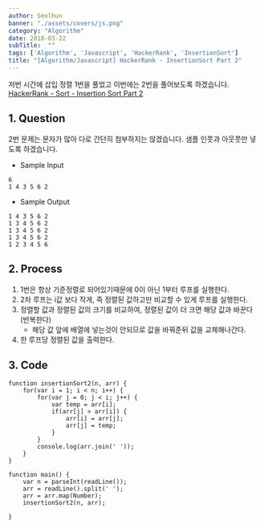 ```yaml
---
author: Seolhun
banner: "./assets/covers/js.png"
category: "Algorithm"
date: 2018-03-22
subTitle:  ""
tags: ['Algorithm', 'Javascript', 'HackerRank', 'InsertionSort']
title: "[Algorithm/Javascript] HackerRank - InsertionSort Part 2"
---
```


저번 시간에 삽입 정렬 1번을 풀었고 이번에는 2번을 풀어보도록 하겠습니다.
[HackerRank - Sort - Insertion Sort Part 2](https://www.hackerrank.com/challenges/insertionsort2/problem)

## 1. Question
2번 문제는 문자가 많아 다로 간단히 첨부하지는 않겠습니다.
샘플 인풋과 아웃풋만 넣도록 하겠습니다.

- Sample Input
```
6
1 4 3 5 6 2
```

- Sample Output
```
1 4 3 5 6 2
1 3 4 5 6 2
1 3 4 5 6 2
1 3 4 5 6 2
1 2 3 4 5 6
```

## 2. Process
1. 1번은 항상 기준정렬로 되어있기때문에 0이 아닌 1부터 루프를 실행한다.
2. 2차 루프는 i값 보다 작게, 즉 정렬된 값하고만 비교할 수 있게 루프를 실행한다.
3. 정렬할 값과 정렬된 값의 크기를 비교하여, 정렬된 값이 더 크면 해당 값과 바꾼다(반복한다)
    - 해당 값 앞에 배열에 넣는것이 안되므로 값을 바꿔준뒤 값을 교체해나간다.
4. 한 루프당 정렬된 값을 출력한다.

## 3. Code
```tsx
function insertionSort2(n, arr) {
    for(var i = 1; i < n; i++) {
        for(var j = 0; j < i; j++) {
            var temp = arr[i];
            if(arr[j] > arr[i]) {
                arr[i] = arr[j];
                arr[j] = temp;
            }
        }
        console.log(arr.join(' '));
    }
}

function main() {
    var n = parseInt(readLine());
    arr = readLine().split(' ');
    arr = arr.map(Number);
    insertionSort2(n, arr);

}
```
